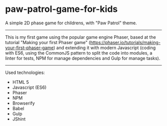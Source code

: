 # paw-patrol-game-for-kids


A simple 2D phase game for childrens, with "Paw Patrol" theme.

*************************************************************************************************

This is my first game using the popular game engine Phaser, based at the tutorial "Making your first Phaser game" (https://phaser.io/tutorials/making-your-first-phaser-game) and extending it with modern Javascript (coding with ES6, using the CommonJS pattern to split the code into modules, a linter for tests, NPM for manage dependencies and Gulp for manage tasks).

**************************************************************************************************

Used technologies:

- HTML 5
- Javascript (ES6)
- Phaser
- NPM
- Browserify
- Babel
- Gulp
- JShint


